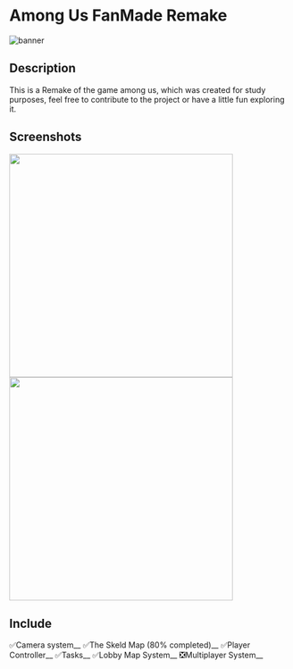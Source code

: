 # Among Us FanMade Remake

![banner](https://cdn.discordapp.com/attachments/764285531793915954/804561070240956446/banner.png)

## Description ##

This is a Remake of the game among us, which was created for study purposes, feel free to contribute to the project or have a little fun exploring it.

## Screenshots ##

<img src="https://cdn.discordapp.com/attachments/764285531793915954/804546144155074591/unknown.png" width="400"> <img src="https://cdn.discordapp.com/attachments/764285531793915954/804564107973885982/unknown.png" width="400">

## Include ##

✅Camera system__
✅The Skeld Map (80% completed)__
✅Player Controller__
✅Tasks__
✅Lobby Map System__
❎Multiplayer System__


